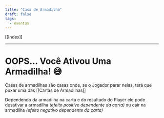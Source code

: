 ```yaml
---
title: "Casa de Armadilha"
draft: false
tags:
  - eventos
---
```

[[Index]]

---
# OOPS... Você Ativou Uma Armadilha! 😅

Casas de armadilhas são casas onde, se o Jogador parar nelas, terá que puxar uma das [[Cartas de Armadilhas]]  

Dependendo da armadilha na carta e do resultado do Player ele pode desativar a armadilha _(efeito positivo dependente da carta)_ ou cair na armadilha _(efeito negativo dependente da carta)_  
